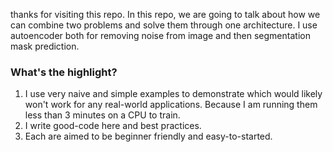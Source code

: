 thanks for visiting this repo. In this repo, we are going to talk about how we can combine two problems and solve them through one architecture. I use autoencoder both for removing noise from image and then segmentation mask prediction. 

### What's the highlight?
1. I use very naive and simple examples to demonstrate which would likely won't work for any real-world applications. Because I am running them less than 3 minutes on a CPU to train.
2. I write good-code here and best practices.
3. Each are aimed to be beginner friendly and easy-to-started.

